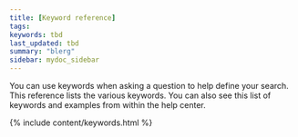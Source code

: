 ```yaml
---
title: [Keyword reference]
tags:
keywords: tbd
last_updated: tbd
summary: "blerg"
sidebar: mydoc_sidebar
---
```

You can use keywords when asking a question to help define your search. This reference lists the various keywords. You can also see this list of keywords and examples from within the help center.

{% include content/keywords.html %}
